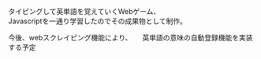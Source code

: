 タイピングして英単語を覚えていくWebゲーム、  
Javascriptを一通り学習したのでその成果物として制作。

今後、webスクレイピング機能により、　　英単語の意味の自動登録機能を実装する予定
